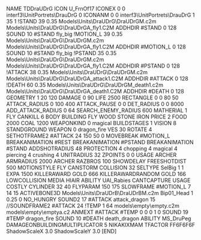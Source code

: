 NAME TDDraUDrG
ICON U_FrnOf17
ICONEX 0 0 interf3\UnitPortrets\DrauDrG 0
ICONANM 0 0 interf3\UnitPortrets\DrauDrG 1 35 1
!STAND         39 0.35 Models\Units\DraUDrG\DraUDrGM.c2m Models\Units\DraUDrG\DraUDrGA_fly1.C2M
ADDHDIR #STAND 0 128
SOUND 10 #STAND fly_big
!MOTION_L      39 0.35 Models\Units\DraUDrG\DraUDrGM.c2m Models\Units\DraUDrG\DraUDrGA_fly1.C2M
ADDHDIR #MOTION_L 0 128
SOUND 10 #STAND fly_big
!PSTAND        35  0.35 Models\Units\DraUDrG\DraUDrGM.c2m Models\Units\DraUDrG\DraUDrGA_fly1.C2M
ADDHDIR #PSTAND 0 128 
!ATTACK        38 0.35 Models\Units\DraUDrG\DraUDrGM.c2m Models\Units\DraUDrG\DraUDrGA_attack1.C2M
ADDHDIR #ATTACK 0 128 
!DEATH         60 0.35 Models\Units\DraUDrG\DraUDrGM_death1.c2m Models\Units\DraUDrG\DraUDrGA_death1.C2M
ADDHDIR #DEATH 0 128
GEOMETRY 1 20 120
DAMAGE   0 90
LIFE     2500
RECTANGLE 0 0 80 50
ATTACK_RADIUS 0 100 400
ATTACK_PAUSE 0 0
DET_RADIUS 0 0 8000
ADD_ATTACK_RADIUS 0 64
SEARCH_ENEMY_RADIUS 600
MATHERIAL 1 FLY
CANKILL 6 BODY BUILDING FLY WOOD STONE IRON
PRICE 2 FOOD 2000 COAL 1200
WEAPONKIND 0 magical
BUILDSTAGES 1
VISION 8
STANDGROUND
WEAPON 			0 dragon_fire
VES 30
ROTATE 4
SETHOTFRAME2 #ATTACK 24 150 50 0
MOVEBREAK #MOTION_L
BREAKANIMATION #REST
BREAKANIMATION #PSTAND
BREAKANIMATION #STAND
ADDSHOTRADIUS 48
PROTECTION 4 chopping 4 magical 4 piercing 4 crushing 4
UNITRADIUS 32
ZPOINTS 0 0
USAGE ARCHER
ARMRADIUS 		2000
ARCHER
RAZBROS 100
SHOWDELAY
FREESHOTDIST 500
MOTIONSTYLE FLY
CANSTORM
COLLISION 32
SELTYPE SelBig 1 1
EXPA 1500
KILLERAWARD             GOLD 666
KILLERAWARDRANDOM       GOLD 166
LOWCOLLISION
MEDIA HIAIR
ABILITY	UAI_Rabies
CANTCAPTURE
USAGE COSTLY
CYLINDER 32 40
FLYPARAM 150 175
SLOWFRAME #MOTION_L 7 14 15
ACTIVEBONE3D Models\Units\DraUDrB\DraUDrBM.c2m Bip01_Head 1 0.25 0
NO_HUNGRY
SOUND2 17 #ATTACK attack_dragon 15
//SOUNDFRAME2 #ATTACK 24
!TEMP  1 64 models\empty\empty.c2m models\empty\emptya.c2
ANMEXT #ATTACK #TEMP 0 0 0 1 0
SOUND 19 #TEMP dragon_fire
SOUND 10 #DEATH death_dragon
ABILITY MS_DruPeg
DAMAGEONBUILDINGMULTIPLICATOR 5
NIKAKIXMAM
TFACTOR FF6F6F6F
ShadowScaleX 3.0
ShadowScaleY 3.0
[END]
